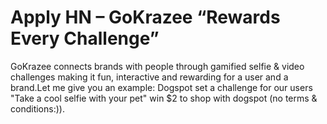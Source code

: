# Apply HN – GoKrazee “Rewards Every Challenge”

GoKrazee connects brands with people through gamified selfie &amp; video challenges making it fun, interactive and rewarding for a user and a brand.Let me give you an example: Dogspot set a challenge for our users &quot;Take a cool selfie with your pet&quot; win $2 to shop with dogspot (no terms &amp; conditions:)).
